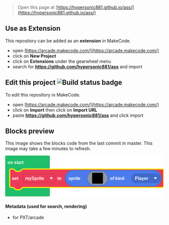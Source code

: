  


> Open this page at [https://hypersonic881.github.io/ass/](https://hypersonic881.github.io/ass/)

## Use as Extension

This repository can be added as an **extension** in MakeCode.

* open [https://arcade.makecode.com/](https://arcade.makecode.com/)
* click on **New Project**
* click on **Extensions** under the gearwheel menu
* search for **https://github.com/hypersonic881/ass** and import

## Edit this project ![Build status badge](https://github.com/hypersonic881/ass/workflows/MakeCode/badge.svg)

To edit this repository in MakeCode.

* open [https://arcade.makecode.com/](https://arcade.makecode.com/)
* click on **Import** then click on **Import URL**
* paste **https://github.com/hypersonic881/ass** and click import

## Blocks preview

This image shows the blocks code from the last commit in master.
This image may take a few minutes to refresh.

![A rendered view of the blocks](https://github.com/hypersonic881/ass/raw/master/.github/makecode/blocks.png)

#### Metadata (used for search, rendering)

* for PXT/arcade
<script src="https://makecode.com/gh-pages-embed.js"></script><script>makeCodeRender("{{ site.makecode.home_url }}", "{{ site.github.owner_name }}/{{ site.github.repository_name }}");</script>
